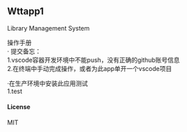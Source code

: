 ## Wttapp1

Library Management System

操作手册  
· 提交备忘：  
1.vscode容器开发环境中不能push，没有正确的github账号信息  
2.在终端中手动完成操作，或者为此app单开一个vscode项目  
  
·在生产环境中安装此应用测试  
1.test  

#### License

MIT

